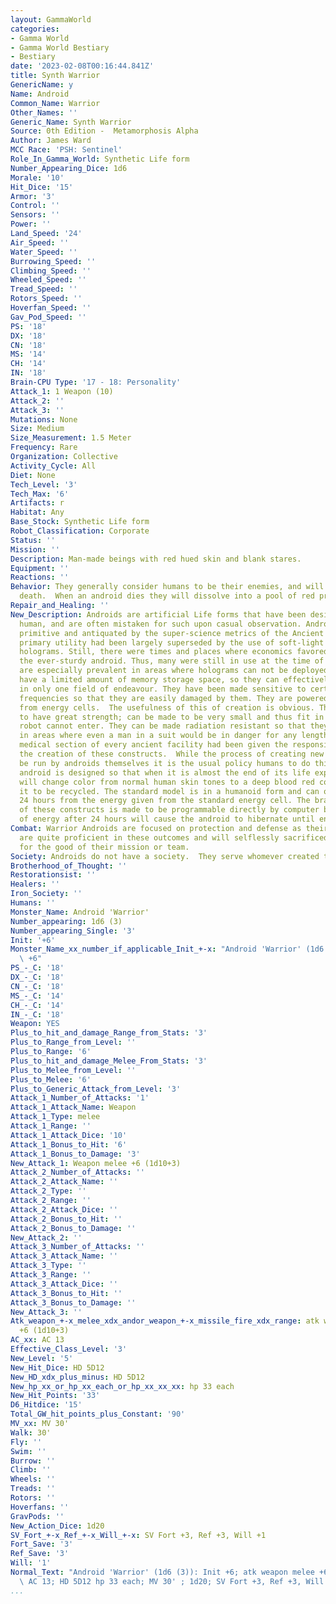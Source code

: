 ```yaml
---
layout: GammaWorld
categories:
- Gamma World
- Gamma World Bestiary
- Bestiary
date: '2023-02-08T00:16:44.841Z'
title: Synth Warrior
GenericName: y
Name: Android
Common_Name: Warrior
Other_Names: ''
Generic_Name: Synth Warrior
Source: 0th Edition -  Metamorphosis Alpha
Author: James Ward
MCC Race: 'PSH: Sentinel'
Role_In_Gamma_World: Synthetic Life form
Number_Appearing_Dice: 1d6
Morale: '10'
Hit_Dice: '15'
Armor: '3'
Control: ''
Sensors: ''
Power: ''
Land_Speed: '24'
Air_Speed: ''
Water_Speed: ''
Burrowing_Speed: ''
Climbing_Speed: ''
Wheeled_Speed: ''
Tread_Speed: ''
Rotors_Speed: ''
Hoverfan_Speed: ''
Gav_Pod_Speed: ''
PS: '18'
DX: '18'
CN: '18'
MS: '14'
CH: '14'
IN: '18'
Brain-CPU Type: '17 - 18: Personality'
Attack_1: 1 Weapon (10)
Attack_2: ''
Attack_3: ''
Mutations: None
Size: Medium
Size_Measurement: 1.5 Meter
Frequency: Rare
Organization: Collective
Activity_Cycle: All
Diet: None
Tech_Level: '3'
Tech_Max: '6'
Artifacts: r
Habitat: Any
Base_Stock: Synthetic Life form
Robot_Classification: Corporate
Status: ''
Mission: ''
Description: Man-made beings with red hued skin and blank stares.
Equipment: ''
Reactions: ''
Behavior: They generally consider humans to be their enemies, and will fight to the
  death.  When an android dies they will dissolve into a pool of red protoplasm.
Repair_and_Healing: ''
New_Description: Androids are artificial Life forms that have been designed to appear
  human, and are often mistaken for such upon casual observation. Androids were considered
  primitive and antiquated by the super-science metrics of the Ancient Ones, as their
  primary utility had been largely superseded by the use of soft-light and hard-light
  holograms. Still, there were times and places where economics favored the use of
  the ever-sturdy android. Thus, many were still in use at the time of the Great Disaster.  They
  are especially prevalent in areas where holograms can not be deployed. All androids
  have a limited amount of memory storage space, so they can effectively be taught
  in only one field of endeavour. They have been made sensitive to certain sonics
  frequencies so that they are easily damaged by them. They are powered by energy
  from energy cells.  The usefulness of this of creation is obvious. They can be made
  to have great strength; can be made to be very small and thus fit in places an engineering
  robot cannot enter. They can be made radiation resistant so that they can operate
  in areas where even a man in a suit would be in danger for any length of time. The
  medical section of every ancient facility had been given the responsibility for
  the creation of these constructs.  While the process of creating new Androids can
  be run by androids themselves it is the usual policy humans to do this work. Each
  android is designed so that when it is almost the end of its life expectancy it
  will change color from normal human skin tones to a deep blood red color. This allows
  it to be recycled. The standard model is in a humanoid form and can operate for
  24 hours from the energy given from the standard energy cell. The brain structure
  of these constructs is made to be programmable directly by computer banks. Lack
  of energy after 24 hours will cause the android to hibernate until energy is restored.
Combat: Warrior Androids are focused on protection and defense as their mission.  They
  are quite proficient in these outcomes and will selflessly sacrificed themselves
  for the good of their mission or team.
Society: Androids do not have a society.  They serve whomever created them.
Brotherhood_of_Thought: ''
Restorationsist: ''
Healers: ''
Iron_Society: ''
Humans: ''
Monster_Name: Android 'Warrior'
Number_appearing: 1d6 (3)
Number_appearing_Single: '3'
Init: '+6'
Monster_Name_xx_number_if_applicable_Init_+-x: "Android 'Warrior' (1d6 (3)): Init\
  \ +6"
PS_-_C: '18'
DX_-_C: '18'
CN_-_C: '18'
MS_-_C: '14'
CH_-_C: '14'
IN_-_C: '18'
Weapon: YES
Plus_to_hit_and_damage_Range_from_Stats: '3'
Plus_to_Range_from_Level: ''
Plus_to_Range: '6'
Plus_to_hit_and_damage_Melee_From_Stats: '3'
Plus_to_Melee_from_Level: ''
Plus_to_Melee: '6'
Plus_to_Generic_Attack_from_Level: '3'
Attack_1_Number_of_Attacks: '1'
Attack_1_Attack_Name: Weapon
Attack_1_Type: melee
Attack_1_Range: ''
Attack_1_Attack_Dice: '10'
Attack_1_Bonus_to_Hit: '6'
Attack_1_Bonus_to_Damage: '3'
New_Attack_1: Weapon melee +6 (1d10+3)
Attack_2_Number_of_Attacks: ''
Attack_2_Attack_Name: ''
Attack_2_Type: ''
Attack_2_Range: ''
Attack_2_Attack_Dice: ''
Attack_2_Bonus_to_Hit: ''
Attack_2_Bonus_to_Damage: ''
New_Attack_2: ''
Attack_3_Number_of_Attacks: ''
Attack_3_Attack_Name: ''
Attack_3_Type: ''
Attack_3_Range: ''
Attack_3_Attack_Dice: ''
Attack_3_Bonus_to_Hit: ''
Attack_3_Bonus_to_Damage: ''
New_Attack_3: ''
Atk_weapon_+-x_melee_xdx_andor_weapon_+-x_missile_fire_xdx_range: atk weapon melee
  +6 (1d10+3)
AC_xx: AC 13
Effective_Class_Level: '3'
New_Level: '5'
New_Hit_Dice: HD 5D12
New_HD_xdx_plus_minus: HD 5D12
New_hp_xx_or_hp_xx_each_or_hp_xx_xx_xx: hp 33 each
New_Hit_Points: '33'
D6_Hitdice: '15'
Total_GW_hit_points_plus_Constant: '90'
MV_xx: MV 30'
Walk: 30'
Fly: ''
Swim: ''
Burrow: ''
Climb: ''
Wheels: ''
Treads: ''
Rotors: ''
Hoverfans: ''
GravPods: ''
New_Action_Dice: 1d20
SV_Fort_+-x_Ref_+-x_Will_+-x: SV Fort +3, Ref +3, Will +1
Fort_Save: '3'
Ref_Save: '3'
Will: '1'
Normal_Text: "Android 'Warrior' (1d6 (3)): Init +6; atk weapon melee +6 (1d10+3);\
  \ AC 13; HD 5D12 hp 33 each; MV 30' ; 1d20; SV Fort +3, Ref +3, Will +1"
...
```

